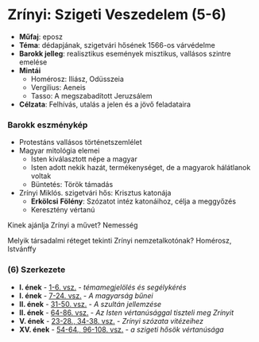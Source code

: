 # **Zrínyi: Szigeti Veszedelem (5-6)**
- **Műfaj**: eposz
- **Téma**: dédapjának, szigetvári hősének 1566-os várvédelme
- **Barokk jelleg**: realisztikus események misztikus, vallásos szintre emelése
- **Mintái**
	- Homérosz: Iliász, Odüsszeia
	- Vergilius: Aeneis
	- Tasso: A megszabadított Jeruzsálem
- **Célzata**: Felhívás, utalás a jelen és a jövő feladataira

### Barokk eszménykép
- Protestáns vallásos történetszemlélet
- Magyar mitológia elemei
	- Isten kiválasztott népe a magyar
	- Isten adott nekik hazát, termékenységet, de a magyarok hálátlanok voltak
	- Büntetés: Török támadás
- Zrínyi Miklós. szigetvári hős: Krisztus katonája
	- **Erkölcsi** **Fölény**: Szózatot intéz katonáihoz, célja a meggyőzés
	- Keresztény vértanú



Kinek ajánlja Zrínyi a művet?
Nemesség

Melyik társadalmi réteget tekinti Zrínyi nemzetalkotónak?
Homérosz, Istvánffy

### (6) Szerkezete
- **I. ének** - <u>1-6. vsz.</u> - *témamegjelölés és segélykérés*
- **I. ének** - <u>7-24. vsz.</u> - *A magyarság bűnei*
- **II. ének** - <u>31-50. vsz.</u> - *A szultán jellemzése*
- **II. ének** - <u>64-86. vsz.</u> - *Az Isten vértanúsággal tiszteli meg Zrínyit*
- **V. ének** - <u>23-28., 34-38. vsz.</u> - *Zrínyi szózata vitézeihez*
- **XV. ének** - <u>54-64., 96-108. vsz.</u> - *a szigeti hősök vértanúsága*